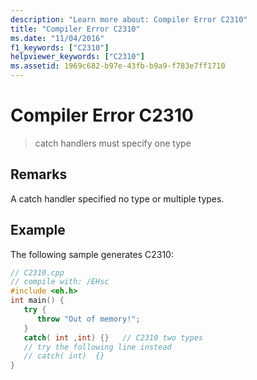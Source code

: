 ```yaml
---
description: "Learn more about: Compiler Error C2310"
title: "Compiler Error C2310"
ms.date: "11/04/2016"
f1_keywords: ["C2310"]
helpviewer_keywords: ["C2310"]
ms.assetid: 1969c682-b97e-43fb-b9a9-f783e7ff1710
---
```

# Compiler Error C2310

> catch handlers must specify one type

## Remarks

A catch handler specified no type or multiple types.

## Example

The following sample generates C2310:

```cpp
// C2310.cpp
// compile with: /EHsc
#include <eh.h>
int main() {
   try {
      throw "Out of memory!";
   }
   catch( int ,int) {}   // C2310 two types
   // try the following line instead
   // catch( int)  {}
}
```
